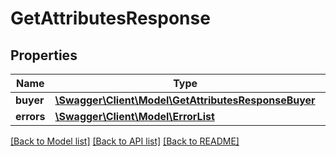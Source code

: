 # GetAttributesResponse

## Properties
Name | Type | Description | Notes
------------ | ------------- | ------------- | -------------
**buyer** | [**\Swagger\Client\Model\GetAttributesResponseBuyer**](GetAttributesResponseBuyer.md) |  | [optional] 
**errors** | [**\Swagger\Client\Model\ErrorList**](ErrorList.md) |  | [optional] 

[[Back to Model list]](../README.md#documentation-for-models) [[Back to API list]](../README.md#documentation-for-api-endpoints) [[Back to README]](../README.md)


